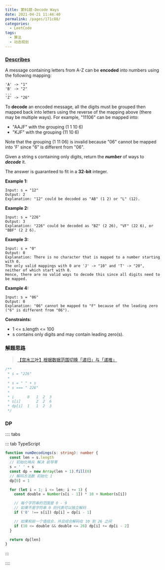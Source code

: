 ```yaml
---
title: 第91题-Decode Ways
date: 2021-04-21 11:44:40
permalink: /pages/171c88/
categories:
  - LeetCode
tags:
  - 算法
  - 动态规划
---
```


### [Describes](https://leetcode-cn.com/problems/decode-ways/)

A message containing letters from <span class="span-shadow">A-Z</span> can be **encoded** into numbers using the following mapping:

```
'A' -> "1"
'B' -> "2"
...
'Z' -> "26"
```

<!-- more -->

To **decode** an encoded message, all the digits must be grouped then mapped back into letters using the reverse of the mapping above (there may be multiple ways). For example, <span class="span-shadow">"11106"</span> can be mapped into:

- <span class="span-shadow">"AAJF"</span> with the <span class="span-shadow">grouping (1 1 10 6)</span>
- <span class="span-shadow">"KJF"</span> with the <span class="span-shadow">grouping (11 10 6)</span>

Note that the grouping <span class="span-shadow">(1 11 06)</span> is invalid because <span class="span-shadow">"06"</span> cannot be mapped into <span class="span-shadow">'F'</span> since <span class="span-shadow">"6"</span> is different from <span class="span-shadow">"06"</span>.

Given a string <span class="span-shadow">s</span> containing only digits, return the **_number_** of ways to **_decode_** it.

The answer is guaranteed to fit in a **32-bit** integer.

**Example 1:**

```
Input: s = "12"
Output: 2
Explanation: "12" could be decoded as "AB" (1 2) or "L" (12).
```

**Example 2:**

```
Input: s = "226"
Output: 3
Explanation: "226" could be decoded as "BZ" (2 26), "VF" (22 6), or "BBF" (2 2 6).
```

**Example 3:**

```
Input: s = "0"
Output: 0
Explanation: There is no character that is mapped to a number starting with 0.
The only valid mappings with 0 are 'J' -> "10" and 'T' -> "20", neither of which start with 0.
Hence, there are no valid ways to decode this since all digits need to be mapped.
```

**Example 4:**

```
Input: s = "06"
Output: 0
Explanation: "06" cannot be mapped to "F" because of the leading zero ("6" is different from "06").
```

**Constraints:**

- <span class="span-shadow">1 <= s.length <= 100</span>
- <span class="span-shadow">s</span> contains only digits and may contain leading zero(s).

### 解题思路

> [【宫水三叶】根据数据范围切换「递归」与「递推」](https://leetcode-cn.com/problems/decode-ways/solution/gong-shui-san-xie-gen-ju-shu-ju-fan-wei-ug3dd/)

```TypeScript
/**
 * s = "226"
 *
 * s = " " + s
 * s === " 226"
 *
 * i      0   1  2  3
 * s[i]       2  2  6
 * dp[i]  1   1  2  3
 */
```

### DP

:::: tabs

::: tab TypeScript

```TypeScript
function numDecodings(s: string): number {
  const len = s.length
  // 初始化哨兵 解决 前导零
  s = ' ' + s
  const dp = new Array(len + 1).fill(0)
  // 解码方法数 初始化 1
  dp[0] = 1

  for (let i = 1; i <= len; i += 1) {
    const double = Number(s[i - 1]) * 10 + Number(s[i])

    // 每个字符串的范围是 0 - 9
    // 如果不是字符串 0 则代表可以独立解码
    if ('0' !== s[i]) dp[i] = dp[i - 1]

    // 如果和前一个值组合，并且组合解码在 10 到 26 之间
    if (10 <= double && double <= 26) dp[i] += dp[i - 2]
  }

  return dp[len]
}
```

:::

::::
